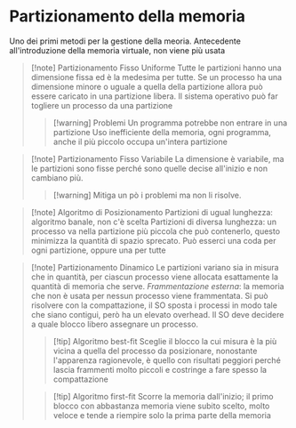 # Partizionamento della memoria
Uno dei primi metodi per la gestione della meoria. Antecedente all'introduzione della memoria virtuale, non viene più usata
>[!note] Partizionamento Fisso Uniforme
>Tutte le partizioni hanno una dimensione fissa ed è la medesima per tutte.  Se un processo ha una dimensione minore o uguale  a quella della partizione allora può essere caricato in una partizione libera.
>Il sistema operativo può far togliere un processo da una partizione
>>[!warning] Problemi
>>Un programma potrebbe non entrare in una partizione
>>Uso inefficiente della memoria, ogni programma, anche il più piccolo occupa un'intera partizione

>[!note] Partizionamento Fisso Variabile
>La dimensione è variabile, ma le partizioni sono fisse perché sono quelle decise all'inizio e non cambiano più. 
>>[!warning] Mitiga un pò i problemi ma non li risolve.

>[!note] Algoritmo di Posizionamento
>Partizioni di ugual lunghezza: algoritmo banale, non c'è scelta
>Partizioni di diversa lunghezza: un processo va nella partizione più piccola che può contenerlo, questo minimizza la quantità di spazio sprecato. Può esserci una coda per ogni partizione, oppure una per tutte

>[!note] Partizionamento Dinamico
>Le partizioni variano sia in misura che in quantità, per ciascun processo viene allocata esattamente la quantità di memoria che serve. *Frammentazione esterna*: la memoria che non è usata per nessun processo viene frammentata. Si può risolvere con la compattazione, il SO sposta i processi in modo tale che siano contigui, però ha un elevato overhead.
>Il SO deve decidere a quale blocco libero assegnare un processo.
>>[!tip] Algoritmo best-fit
>>Sceglie il blocco la cui misura è la più vicina a quella del processo da posizionare, nonostante l'apparenza ragionevole, è quello con risultati peggiori perché lascia frammenti molto piccoli e costringe a fare spesso la compattazione
>
>>[!tip] Algoritmo first-fit
>>Scorre la memoria dall'inizio; il primo blocco con abbastanza memoria viene subito scelto, molto veloce e tende a riempire solo la prima parte della memoria
